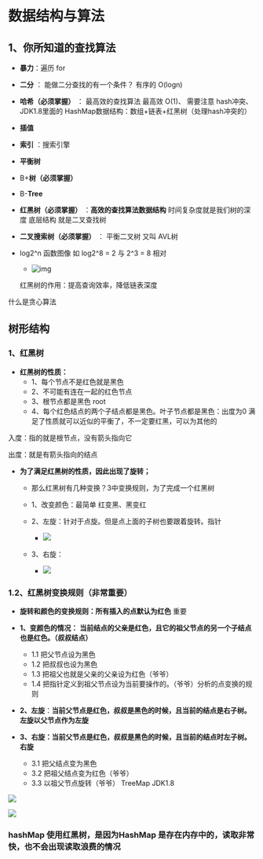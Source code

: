 # 数据结构与算法

## 1、你所知道的查找算法

* **暴力**：遍历 for
* **二分** ： 能做二分查找的有一个条件？ 有序的  O(logn)

* **哈希（必须掌握）** ： 最高效的查找算法   最高效 O(1)、 需要注意 hash冲突、JDK1.8里面的 HashMap数据结构：数组+链表+红黑树（处理hash冲突的）

* **插值**

* **索引**  ：搜索引擎

* **平衡树**

* B+**树（必须掌握）**

* B-**Tree**

* **红黑树（必须掌握）** ：**高效的查找算法数据结构**    时间复杂度就是我们树的深度   底层结构 就是二叉查找树

* **二叉搜索树（必须掌握）** ： 平衡二叉树  又叫 AVL树 

* log2^n 函数图像    如 log2^8 = 2  与 2^3 = 8 相对

  * ![img](E:\IDEAStudyWorkSpace\mydocument\数据结构与算法\file\log2^n.png)

  红黑树的作用：提高查询效率，降低链表深度



什么是贪心算法



## 树形结构

### 1、红黑树

* **红黑树的性质：**
  * 1、每个节点不是红色就是黑色
  * 2、不可能有连在一起的红色节点
  * 3、根节点都是黑色 root
  * 4、每个红色结点的两个子结点都是黑色。叶子节点都是黑色：出度为0 满足了性质就可以近似的平衡了，不一定要红黑，可以为其他的

入度：指的就是根节点，没有箭头指向它

出度：就是有箭头指向的结点

* **为了满足红黑树的性质，因此出现了旋转；**

  * 那么红黑树有几种变换？3中变换规则，为了完成一个红黑树

  * 1、改变颜色：最简单  红变黑、黑变红

  * 2、左旋：针对于点旋。但是点上面的子树也要跟着旋转。指针

    

    * ![](E:\IDEAStudyWorkSpace\mydocument\数据结构与算法\file\左旋动态图.gif)

  * 3、右旋：

    * ![](E:\IDEAStudyWorkSpace\mydocument\数据结构与算法\file\右旋动态图.gif)

### 1.2、红黑树变换规则（非常重要）

* **旋转和颜色的变换规则：所有插入的点默认为红色** 重要

* **1、变颜色的情况：** **当前结点的父亲是红色，且它的祖父节点的另一个子结点也是红色。（叔叔结点）**
  * 1.1 把父节点设为黑色
  * 1.2 把叔叔也设为黑色
  * 1.3 把祖父也就是父亲的父亲设为红色（爷爷）
  * 1.4 把指针定义到祖父节点设为当前要操作的。（爷爷）分析的点变换的规则
* **2、左旋**：**当前父节点是红色，叔叔是黑色的时候，且当前的结点是右子树。左旋以父节点作为左旋**

* **3、右旋：当前父节点是红色，叔叔是黑色的时候，且当前的结点时左子树。右旋**
  * 3.1 把父结点变为黑色
  * 3.2 把祖父结点变为红色（爷爷）
  * 3.3 以祖父节点旋转（爷爷） TreeMap JDK1.8 

![](E:\IDEAStudyWorkSpace\mydocument\数据结构与算法\file\红黑树图解1.jpg)

![](E:\IDEAStudyWorkSpace\mydocument\数据结构与算法\file\红黑树图解2.jpg)

### hashMap 使用红黑树，是因为HashMap 是存在内存中的，读取非常快，也不会出现读取浪费的情况

